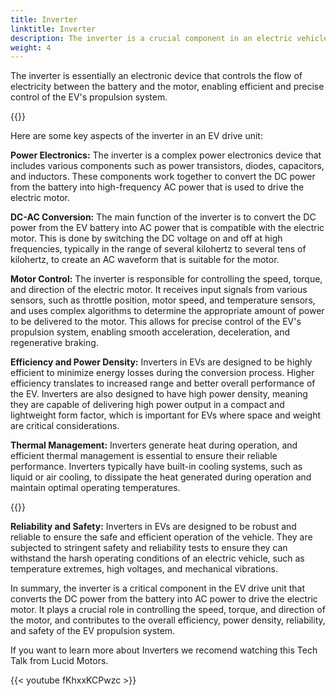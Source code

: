 ```yaml
---
title: Inverter
linktitle: Inverter
description: The inverter is a crucial component in an electric vehicle (EV) drive unit. It is responsible for converting the direct current (DC) electricity stored in the vehicle's battery into alternating current (AC) electricity, which is then used to power the electric motor that drives the wheels of the EV. 
weight: 4
---
```

<!-- markdownlint-disable MD033 -->
The inverter is essentially an electronic device that controls the flow of electricity between the battery and the motor, enabling efficient and precise control of the EV's propulsion system.

{{<evkxdisplayaddarticle />}}

Here are some key aspects of the inverter in an EV drive unit:

**Power Electronics:** The inverter is a complex power electronics device that includes various components such as power transistors, diodes, capacitors, and inductors. These components work together to convert the DC power from the battery into high-frequency AC power that is used to drive the electric motor.

**DC-AC Conversion:** The main function of the inverter is to convert the DC power from the EV battery into AC power that is compatible with the electric motor. This is done by switching the DC voltage on and off at high frequencies, typically in the range of several kilohertz to several tens of kilohertz, to create an AC waveform that is suitable for the motor.

**Motor Control:** The inverter is responsible for controlling the speed, torque, and direction of the electric motor. It receives input signals from various sensors, such as throttle position, motor speed, and temperature sensors, and uses complex algorithms to determine the appropriate amount of power to be delivered to the motor. This allows for precise control of the EV's propulsion system, enabling smooth acceleration, deceleration, and regenerative braking.

**Efficiency and Power Density:** Inverters in EVs are designed to be highly efficient to minimize energy losses during the conversion process. Higher efficiency translates to increased range and better overall performance of the EV. Inverters are also designed to have high power density, meaning they are capable of delivering high power output in a compact and lightweight form factor, which is important for EVs where space and weight are critical considerations.

**Thermal Management:** Inverters generate heat during operation, and efficient thermal management is essential to ensure their reliable performance. Inverters typically have built-in cooling systems, such as liquid or air cooling, to dissipate the heat generated during operation and maintain optimal operating temperatures.

{{<evkxdisplayaddarticle />}}

**Reliability and Safety:** Inverters in EVs are designed to be robust and reliable to ensure the safe and efficient operation of the vehicle. They are subjected to stringent safety and reliability tests to ensure they can withstand the harsh operating conditions of an electric vehicle, such as temperature extremes, high voltages, and mechanical vibrations.

In summary, the inverter is a critical component in the EV drive unit that converts the DC power from the battery into AC power to drive the electric motor. It plays a crucial role in controlling the speed, torque, and direction of the motor, and contributes to the overall efficiency, power density, reliability, and safety of the EV propulsion system.

If you want to learn more about Inverters we recomend watching this Tech Talk from Lucid Motors.

{{< youtube fKhxxKCPwzc >}}
